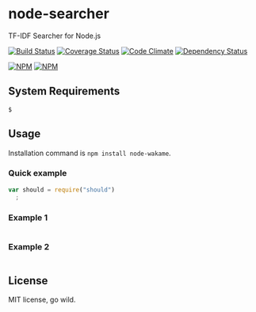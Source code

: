 node-searcher
===========

TF-IDF Searcher for Node.js

[![Build Status](https://secure.travis-ci.org/exabugs/node-searcher.png?branch=master)](http://travis-ci.org/exabugs/node-searcher)
[![Coverage Status](https://coveralls.io/repos/exabugs/node-searcher/badge.png?branch=master)](https://coveralls.io/r/exabugs/node-searcher?branch=master)
[![Code Climate](https://codeclimate.com/github/exabugs/node-searcher.png)](https://codeclimate.com/github/exabugs/node-searcher)
[![Dependency Status](https://david-dm.org/exabugs/node-searcher.png)](https://david-dm.org/exabugs/node-searcher)

[![NPM](https://nodei.co/npm/node-searcher.png?stars&downloads)](https://nodei.co/npm/node-searcher/) [![NPM](https://nodei.co/npm-dl/node-searcher.png)](https://nodei.co/npm/node-searcher/)


System Requirements
-----

```
$ 
```


Usage
-----

Installation command is `npm install node-wakame`.

### Quick example

```javascript
var should = require("should")
  ;


```

### Example 1

```javascript
```

### Example 2

```javascript
```

## License

MIT license, go wild.

